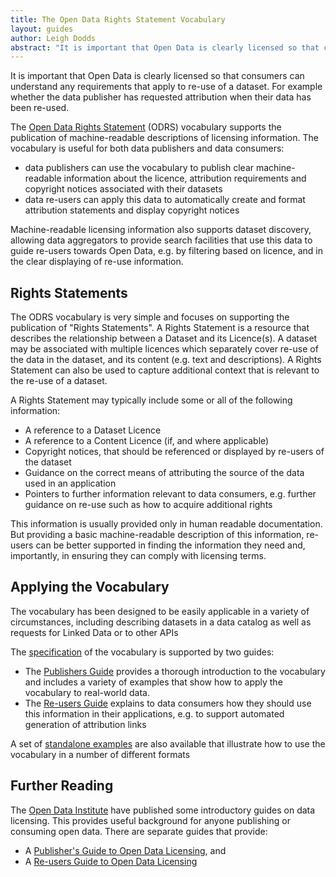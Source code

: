 ```yaml
---
title: The Open Data Rights Statement Vocabulary
layout: guides
author: Leigh Dodds
abstract: "It is important that Open Data is clearly licensed so that consumers can understand any requirements that apply to re-use of a dataset. The rights statement vocabulary supports publishing licensing metadata in machine-readable formats"
---
```


It is important that Open Data is clearly licensed so that consumers can understand any requirements that apply to re-use of a dataset. For example whether the data publisher has requested attribution when their data has been re-used. 

The [Open Data Rights Statement](http://schema.theodi.org/odrs/) (ODRS) vocabulary supports the publication of machine-readable descriptions of licensing information. The vocabulary is useful for both data publishers and data consumers:

* data publishers can use the vocabulary to publish clear machine-readable information about the licence, attribution requirements and copyright notices associated with their datasets
* data re-users can apply this data to automatically create and format attribution statements and display copyright notices

Machine-readable licensing information also supports dataset discovery, allowing data aggregators to provide search facilities that use this data to guide re-users towards Open Data, e.g. by filtering based on licence, and in the clear displaying of re-use information.

## Rights Statements

The ODRS vocabulary is very simple and focuses on supporting the publication of "Rights Statements". A Rights Statement is a resource that describes the relationship between a Dataset and its Licence(s). A dataset may be associated with multiple licences which separately cover re-use of the data in the dataset, and its content (e.g. text and descriptions). A Rights Statement can also be used to capture additional context that is relevant to the re-use of a dataset.

A Rights Statement may typically include some or all of the following information:

* A reference to a Dataset Licence
* A reference to a Content Licence (if, and where applicable)
* Copyright notices, that should be referenced or displayed by re-users of the dataset
* Guidance on the correct means of attributing the source of the data used in an application
* Pointers to further information relevant to data consumers, e.g. further guidance on re-use such as how to acquire additional rights

This information is usually provided only in human readable documentation. But providing a basic machine-readable description of this information, re-users can be better supported in finding the information they need and, importantly, in ensuring they can comply with licensing terms.

## Applying the Vocabulary

The vocabulary has been designed to be easily applicable in a variety of circumstances, including describing datasets in a data catalog as well as requests for Linked Data or to other APIs

The [specification](http://schema.theodi.org/odrs/) of the vocabulary is supported by two guides:

* The [Publishers Guide](http://theodi.org/guides/publishers-guide-to-the-open-data-rights-statement-vocabulary) provides a thorough introduction to the vocabulary and includes a variety of examples that show how to apply the vocabulary to real-world data.
* The [Re-users Guide](http://theodi.org/guides/odrs-reusers-guide) explains to data consumers how they should use this information in their applications, e.g. to support automated generation of attribution links

A set of [standalone examples](https://github.com/theodi/open-data-licensing/tree/master/examples) are also available that illustrate how to use the vocabulary in a number of different formats

## Further Reading

The [Open Data Institute](http://theodi.org/) have published some introductory guides on data licensing. This provides useful background for anyone publishing or consuming open data. There are separate guides that provide:

* A [Publisher's Guide to Open Data Licensing](http://theodi.org/guides/publishers-guide-open-data-licensing), and
* A [Re-users Guide to Open Data Licensing](http://theodi.org/guides/reusers-guide-open-data-licensing)





